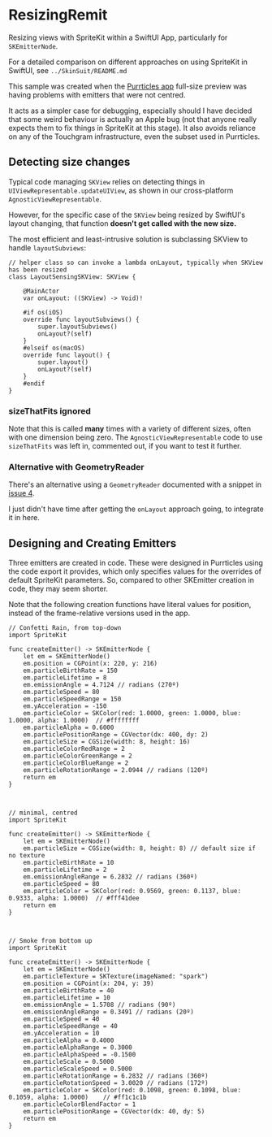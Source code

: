 # ResizingRemit

Resizing views with SpriteKit within a SwiftUI App, particularly for `SKEmitterNode`.

For a detailed comparison on different approaches on using SpriteKit in SwiftUI, see `../SkinSuit/README.md`

This sample was created when the [Purrticles app][p1] full-size preview was having problems with emitters that were not centred.

It acts as a simpler case for debugging, especially should I have decided that some weird behaviour is actually an Apple bug (not that anyone really expects them to fix things in SpriteKit at this stage). It also avoids reliance on any of the Touchgram infrastructure, even the subset used in Purrticles.

## Detecting size changes
Typical code managing `SKView` relies on detecting things in `UIViewRepresentable.updateUIView`, as shown in our cross-platform `AgnosticViewRepresentable`.

However, for the specific case of the `SKView` being resized by SwiftUI's layout changing, that function **doesn't get called with the new size.**

The most efficient and least-intrusive solution is subclassing SKView to handle `layoutSubviews`:

```
// helper class so can invoke a lambda onLayout, typically when SKView has been resized
class LayoutSensingSKView: SKView {
    
    @MainActor
    var onLayout: ((SKView) -> Void)!
    
    #if os(iOS)
    override func layoutSubviews() {
        super.layoutSubviews()
        onLayout?(self)
    }
    #elseif os(macOS)
    override func layout() {
        super.layout()
        onLayout?(self)
    }
    #endif
}
```

### sizeThatFits ignored
Note that this is called **many** times with a variety of different sizes, often with one dimension being zero. The `AgnosticViewRepresentable` code to use `sizeThatFits` was left in, commented out, if you want to test it further.

### Alternative with GeometryReader
There's an alternative using a `GeometryReader` documented with a snippet in [issue 4][sk4].

I just didn't have time after getting the `onLayout` approach going, to integrate it in here.

## Designing and Creating Emitters
Three emitters are created in code. These were designed in Purrticles using the code export it provides, which only specifies values for the overrides of default SpriteKit parameters. So, compared to other SKEmitter creation in code, they may seem shorter.

Note that the following creation functions have literal values for position, instead of the frame-relative versions used in the app.

```
// Confetti Rain, from top-down
import SpriteKit

func createEmitter() -> SKEmitterNode {
    let em = SKEmitterNode()
    em.position = CGPoint(x: 220, y: 216)
    em.particleBirthRate = 150
    em.particleLifetime = 8
    em.emissionAngle = 4.7124 // radians (270º)
    em.particleSpeed = 80
    em.particleSpeedRange = 150
    em.yAcceleration = -150
    em.particleColor = SKColor(red: 1.0000, green: 1.0000, blue: 1.0000, alpha: 1.0000)  // #ffffffff
    em.particleAlpha = 0.6000
    em.particlePositionRange = CGVector(dx: 400, dy: 2)
    em.particleSize = CGSize(width: 8, height: 16)
    em.particleColorRedRange = 2
    em.particleColorGreenRange = 2
    em.particleColorBlueRange = 2
    em.particleRotationRange = 2.0944 // radians (120º)
    return em
}



// minimal, centred
import SpriteKit

func createEmitter() -> SKEmitterNode {
    let em = SKEmitterNode()
    em.particleSize = CGSize(width: 8, height: 8) // default size if no texture
    em.particleBirthRate = 10
    em.particleLifetime = 2
    em.emissionAngleRange = 6.2832 // radians (360º)
    em.particleSpeed = 80
    em.particleColor = SKColor(red: 0.9569, green: 0.1137, blue: 0.9333, alpha: 1.0000)  // #fff41dee
    return em
}



// Smoke from bottom up
import SpriteKit

func createEmitter() -> SKEmitterNode {
    let em = SKEmitterNode()
    em.particleTexture = SKTexture(imageNamed: "spark")
    em.position = CGPoint(x: 204, y: 39)
    em.particleBirthRate = 40
    em.particleLifetime = 10
    em.emissionAngle = 1.5708 // radians (90º)
    em.emissionAngleRange = 0.3491 // radians (20º)
    em.particleSpeed = 40
    em.particleSpeedRange = 40
    em.yAcceleration = 10
    em.particleAlpha = 0.4000
    em.particleAlphaRange = 0.3000
    em.particleAlphaSpeed = -0.1500
    em.particleScale = 0.5000
    em.particleScaleSpeed = 0.5000
    em.particleRotationRange = 6.2832 // radians (360º)
    em.particleRotationSpeed = 3.0020 // radians (172º)
    em.particleColor = SKColor(red: 0.1098, green: 0.1098, blue: 0.1059, alpha: 1.0000)    // #ff1c1c1b
    em.particleColorBlendFactor = 1
    em.particlePositionRange = CGVector(dx: 40, dy: 5)
    return em
}
```


[p1]: https://www.touchgram.com/purrticles
[sk4]: https://github.com/AndyDentFree/SpriteKittenly/issues/4